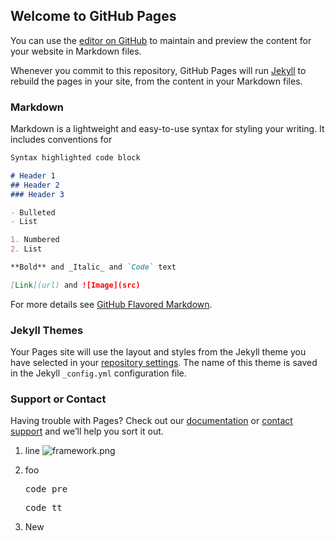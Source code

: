## Welcome to GitHub Pages

You can use the [editor on GitHub](https://github.com/ManuelDAlvarez/ManuelDAlvarez.github.io/edit/master/README.md) to maintain and preview the content for your website in Markdown files.

Whenever you commit to this repository, GitHub Pages will run [Jekyll](https://jekyllrb.com/) to rebuild the pages in your site, from the content in your Markdown files.

### Markdown

Markdown is a lightweight and easy-to-use syntax for styling your writing. It includes conventions for

```markdown
Syntax highlighted code block

# Header 1
## Header 2
### Header 3

- Bulleted
- List

1. Numbered
2. List

**Bold** and _Italic_ and `Code` text

[Link](url) and ![Image](src)
```

For more details see [GitHub Flavored Markdown](https://guides.github.com/features/mastering-markdown/).

### Jekyll Themes

Your Pages site will use the layout and styles from the Jekyll theme you have selected in your [repository settings](https://github.com/ManuelDAlvarez/ManuelDAlvarez.github.io/settings). The name of this theme is saved in the Jekyll `_config.yml` configuration file.

### Support or Contact

Having trouble with Pages? Check out our [documentation](https://help.github.com/categories/github-pages-basics/) or [contact support](https://github.com/contact) and we’ll help you sort it out.

1. line
   <img alt="framework.png" src="https://user-images.githubusercontent.com/20781540/32448359-ad63e3a0-c2dc-11e7-8d4a-db57f2457f82.JPG">
2. foo
   <pre>
   code pre
   </pre>
   <tt>
   code tt
   </tt>

1. New
